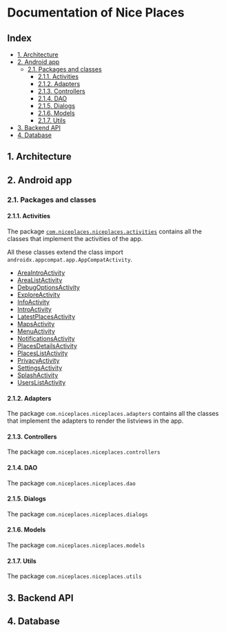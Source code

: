 <h1>Documentation of Nice Places</h1>

<h2>Index</h2>

- [1. Architecture](#1-architecture)
- [2. Android app](#2-android-app)
  - [2.1. Packages and classes](#21-packages-and-classes)
    - [2.1.1. Activities](#211-activities)
    - [2.1.2. Adapters](#212-adapters)
    - [2.1.3. Controllers](#213-controllers)
    - [2.1.4. DAO](#214-dao)
    - [2.1.5. Dialogs](#215-dialogs)
    - [2.1.6. Models](#216-models)
    - [2.1.7. Utils](#217-utils)
- [3. Backend API](#3-backend-api)
- [4. Database](#4-database)

## 1. Architecture

## 2. Android app

### 2.1. Packages and classes

#### 2.1.1. Activities

The package [`com.niceplaces.niceplaces.activities`](https://github.com/niceplaces/android-app/tree/main/app/src/main/java/com/niceplaces/niceplaces/activities) contains all the classes that implement the activities of the app.

All these classes extend the class import `androidx.appcompat.app.AppCompatActivity`.

- [AreaIntroActivity](https://github.com/niceplaces/android-app/blob/main/app/src/main/java/com/niceplaces/niceplaces/activities/AreaIntroActivity.kt)
- [AreaListActivity](https://github.com/niceplaces/android-app/blob/main/app/src/main/java/com/niceplaces/niceplaces/activities/AreaListActivity.kt)
- [DebugOptionsActivity](https://github.com/niceplaces/android-app/blob/main/app/src/main/java/com/niceplaces/niceplaces/activities/DebugOptionsActivity.kt)
- [ExploreActivity](https://github.com/niceplaces/android-app/blob/main/app/src/main/java/com/niceplaces/niceplaces/activities/ExploreActivity.kt)
- [InfoActivity](https://github.com/niceplaces/android-app/blob/main/app/src/main/java/com/niceplaces/niceplaces/activities/InfoActivity.kt)
- [IntroActivity](https://github.com/niceplaces/android-app/blob/main/app/src/main/java/com/niceplaces/niceplaces/activities/IntroActivity.kt)
- [LatestPlacesActivity](https://github.com/niceplaces/android-app/blob/main/app/src/main/java/com/niceplaces/niceplaces/activities/LatestPlacesActivity.kt)
- [MapsActivity](https://github.com/niceplaces/android-app/blob/main/app/src/main/java/com/niceplaces/niceplaces/activities/MapsActivity.kt)
- [MenuActivity](https://github.com/niceplaces/android-app/blob/main/app/src/main/java/com/niceplaces/niceplaces/activities/MenuActivity.kt)
- [NotificationsActivity](https://github.com/niceplaces/android-app/blob/main/app/src/main/java/com/niceplaces/niceplaces/activities/NotificationsActivity.kt)
- [PlacesDetailsActivity](https://github.com/niceplaces/android-app/blob/main/app/src/main/java/com/niceplaces/niceplaces/activities/PlaceDetailsActivity.kt)
- [PlacesListActivity](https://github.com/niceplaces/android-app/blob/main/app/src/main/java/com/niceplaces/niceplaces/activities/PlacesListActivity.kt)
- [PrivacyActivity](https://github.com/niceplaces/android-app/blob/main/app/src/main/java/com/niceplaces/niceplaces/activities/PrivacyActivity.kt)
- [SettingsActivity](https://github.com/niceplaces/android-app/blob/main/app/src/main/java/com/niceplaces/niceplaces/activities/SettingsActivity.kt)
- [SplashActivity](https://github.com/niceplaces/android-app/blob/main/app/src/main/java/com/niceplaces/niceplaces/activities/SplashActivity.kt)
- [UsersListActivity](https://github.com/niceplaces/android-app/blob/main/app/src/main/java/com/niceplaces/niceplaces/activities/UserListActivity.kt)

#### 2.1.2. Adapters

The package `com.niceplaces.niceplaces.adapters` contains all the classes that implement the adapters to render the listviews in the app.

#### 2.1.3. Controllers

The package `com.niceplaces.niceplaces.controllers`

#### 2.1.4. DAO

The package `com.niceplaces.niceplaces.dao`

#### 2.1.5. Dialogs

The package `com.niceplaces.niceplaces.dialogs`

#### 2.1.6. Models

The package `com.niceplaces.niceplaces.models`

#### 2.1.7. Utils

The package `com.niceplaces.niceplaces.utils`

## 3. Backend API

## 4. Database
